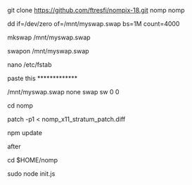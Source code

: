git clone https://github.com/ftresfi/nompix-18.git nomp nomp

dd if=/dev/zero of=/mnt/myswap.swap bs=1M count=4000

mkswap /mnt/myswap.swap

swapon /mnt/myswap.swap

nano /etc/fstab

paste this *************

/mnt/myswap.swap none swap sw 0 0



cd nomp

patch -p1 < nomp_x11_stratum_patch.diff

npm update


after

cd $HOME/nomp


sudo node init.js

